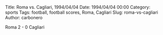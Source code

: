 Title: Roma vs. Cagliari, 1994/04/04
Date: 1994/04/04 00:00
Category: sports
Tags: football, football scores, Roma, Cagliari
Slug: roma-vs-cagliari
Author: carbonero


Roma 2 - 0 Cagliari
